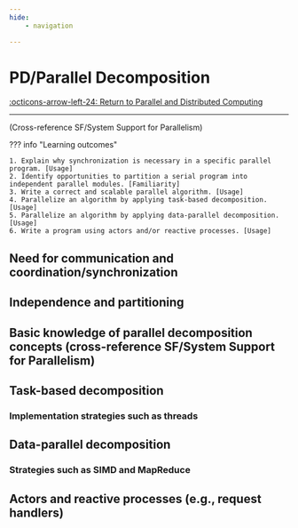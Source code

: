 ```yaml
---
hide:
    - navigation 

---
```


# PD/Parallel Decomposition

[:octicons-arrow-left-24: Return to Parallel and Distributed Computing](/Knowledge-Notebook/Parallel-Distributed/)

---

(Cross-reference SF/System Support for Parallelism)

??? info "Learning outcomes"

    1. Explain why synchronization is necessary in a specific parallel program. [Usage]
    2. Identify opportunities to partition a serial program into independent parallel modules. [Familiarity]
    3. Write a correct and scalable parallel algorithm. [Usage]
    4. Parallelize an algorithm by applying task-based decomposition. [Usage]
    5. Parallelize an algorithm by applying data-parallel decomposition. [Usage]
    6. Write a program using actors and/or reactive processes. [Usage]

## Need for communication and coordination/synchronization

## Independence and partitioning

## Basic knowledge of parallel decomposition concepts (cross-reference SF/System Support for Parallelism)

## Task-based decomposition

### Implementation strategies such as threads

## Data-parallel decomposition

### Strategies such as SIMD and MapReduce

## Actors and reactive processes (e.g., request handlers)

